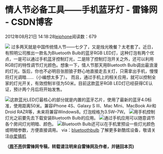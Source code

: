 
# 情人节必备工具——手机蓝牙灯 - 雷锋网 - CSDN博客


2012年08月21日 14:18:28[leiphone](https://me.csdn.net/leiphone)阅读数：679


![](http://www.leiphone.com/wp-content/uploads/2012/08/t.jpg)
过多两天就是中国传统情人节——七夕了，又是烛光晚餐？太老套了。近日，有照明公司推出一款名为Bluetooth Bulb的蓝牙RGB LED灯，这种灯泡有两个优点，一是可以通过手机蓝牙控制灯光，二是除了控制灯泡开关之外，还可以利用RGB灯的特性调节灯光颜色。想象一下，情人节那天用Bluetooth Bulb调出最浪漫的灯光。饭后，你也不必明目张胆狼子野心地直接走去关灯，只需拿出手机，慢慢将灯光调暗……（小编想太多了）。
而且，通过手机上的相关应用，就可以控制全家的灯光开关，有效控制半径为50米。目前这款蓝牙RGB LED灯已经获得CE认证，预计两个月后将开始发售。

![](http://www.leiphone.com/wp-content/uploads/2012/08/003.jpg)这款蓝光LED灯最核心的部分就是内置的蓝牙芯片，使用了最新的蓝牙4.0标准，使用距离50米。兼容iPhone
 4S、Galaxy S III、Mac Mini、MacBook Air和Droid RAZR等，未来将兼容Windows8。灯泡规格为3.5W–7W。
![](http://www.leiphone.com/wp-content/uploads/2012/08/002.jpg)用手机控制灯光之前要先去下载安装Bluetooth
 Bulb的应用。
![](http://www.leiphone.com/wp-content/uploads/2012/08/005.jpg)通过手机应用可以随意调节各个房间灯光明暗、颜色。
![](http://www.leiphone.com/wp-content/uploads/2012/08/65.jpg)Bluetooth
 Bulb还可以在手机里预设一些灯光颜色或明暗参数，方便直接调用。
via：[bluetoothbulb](http://http//www.bluetoothbulb.com/)
了解更多新酷炫设备，敬请关注[@爱搞机](http://weibo.com/u/2708473010)

**（****[周不亮](http://www.leiphone.com/author/%E5%91%A8%E4%B8%8D%E4%BA%AE)****供****雷锋网****专稿，转载请注明来自雷锋网及作者，并链回本页)**


